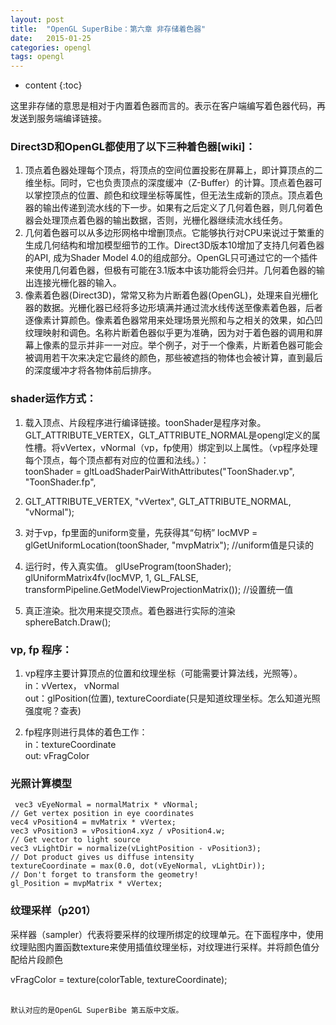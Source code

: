 ```yaml
---
layout: post
title:  "OpenGL SuperBibe：第六章 非存储着色器"
date:   2015-01-25
categories: opengl
tags: opengl
---
```

* content
{:toc}

这里非存储的意思是相对于内置着色器而言的。表示在客户端编写着色器代码，再发送到服务端编译链接。




### Direct3D和OpenGL都使用了以下三种着色器[wiki]：

1. 顶点着色器处理每个顶点，将顶点的空间位置投影在屏幕上，即计算顶点的二维坐标。同时，它也负责顶点的深度缓冲（Z-Buffer）的计算。顶点着色器可以掌控顶点的位置、颜色和纹理坐标等属性，但无法生成新的顶点。顶点着色器的输出传递到流水线的下一步。如果有之后定义了几何着色器，则几何着色器会处理顶点着色器的输出数据，否则，光栅化器继续流水线任务。
2. 几何着色器可以从多边形网格中增删顶点。它能够执行对CPU来说过于繁重的生成几何结构和增加模型细节的工作。Direct3D版本10增加了支持几何着色器的API, 成为Shader Model 4.0的组成部分。OpenGL只可通过它的一个插件来使用几何着色器，但极有可能在3.1版本中该功能将会归并。几何着色器的输出连接光栅化器的输入。
3. 像素着色器(Direct3D)，常常又称为片断着色器(OpenGL)，处理来自光栅化器的数据。光栅化器已经将多边形填满并通过流水线传送至像素着色器，后者逐像素计算颜色。像素着色器常用来处理场景光照和与之相关的效果，如凸凹纹理映射和调色。名称片断着色器似乎更为准确，因为对于着色器的调用和屏幕上像素的显示并非一一对应。举个例子，对于一个像素，片断着色器可能会被调用若干次来决定它最终的颜色，那些被遮挡的物体也会被计算，直到最后的深度缓冲才将各物体前后排序。


### shader运作方式：
1. 载入顶点、片段程序进行编译链接。toonShader是程序对象。GLT_ATTRIBUTE_VERTEX，GLT_ATTRIBUTE_NORMAL是opengl定义的属性槽。将vVertex，vNormal（vp，fp使用）绑定到以上属性。（vp程序处理每个顶点，每个顶点都有对应的位置和法线。）：<br/>
toonShader = gltLoadShaderPairWithAttributes("ToonShader.vp", "ToonShader.fp",
2. GLT_ATTRIBUTE_VERTEX, "vVertex",
   GLT_ATTRIBUTE_NORMAL, "vNormal");

3. 对于vp，fp里面的uniform变量，先获得其“句柄”
locMVP = glGetUniformLocation(toonShader, "mvpMatrix");  //uniform值是只读的

4. 运行时，传入真实值。
glUseProgram(toonShader);
glUniformMatrix4fv(locMVP, 1, GL_FALSE, transformPipeline.GetModelViewProjectionMatrix()); //设置统一值

5. 真正渲染。批次用来提交顶点。着色器进行实际的渲染    
sphereBatch.Draw();

### vp, fp 程序：

1. vp程序主要计算顶点的位置和纹理坐标（可能需要计算法线，光照等）。<br/>
in：vVertex， vNormal <br/>
out：glPosition(位置), textureCoordiate(只是知道纹理坐标。怎么知道光照强度呢？查表)

2. fp程序则进行具体的着色工作：<br/>
in：textureCoordinate <br/>
out: vFragColor

### 光照计算模型
```
 vec3 vEyeNormal = normalMatrix * vNormal;
// Get vertex position in eye coordinates
vec4 vPosition4 = mvMatrix * vVertex;
vec3 vPosition3 = vPosition4.xyz / vPosition4.w;
// Get vector to light source
vec3 vLightDir = normalize(vLightPosition - vPosition3);
// Dot product gives us diffuse intensity
textureCoordinate = max(0.0, dot(vEyeNormal, vLightDir));
// Don't forget to transform the geometry!
gl_Position = mvpMatrix * vVertex;
```
### 纹理采样（p201）
采样器（sampler）代表将要采样的纹理所绑定的纹理单元。在下面程序中，使用纹理贴图内置函数texture来使用插值纹理坐标，对纹理进行采样。并将颜色值分配给片段颜色

vFragColor = texture(colorTable, textureCoordinate);
<br/><br/>

```
默认对应的是OpenGL SuperBibe 第五版中文版。
```
